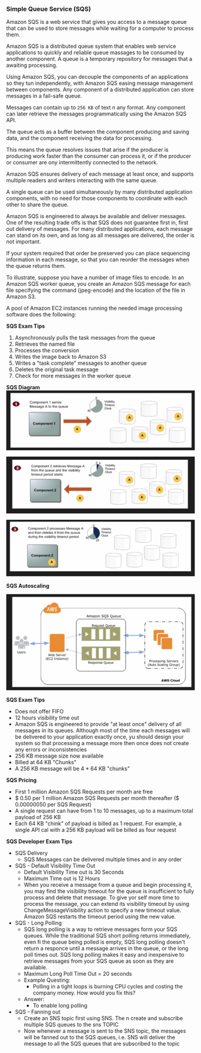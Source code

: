 ### Simple Queue Service (SQS)

Amazon SQS is a web service that gives you access to a message queue that can be used to store messages
while waiting for a computer to process them.

Amazon SQS is a distributed queue system that enables web service applications to quickly and reliable queue massages 
to be consumed by another component. A queue is a temporary repository for messages that a awaiting processing. 

Using Amazon SQS, you can decouple the components of an applications so they tun independently, with Amazon SQS
easing message management between components. Any component of a distributed application can store messages in a fail-safe queue.

Messages can contain up to `256 KB` of text n any format. 
Any component can later retrieve the messages programmatically using the Amazon SQS API.

The queue acts as a buffer between the component producing and saving data, and the component receiving the data for processing.

This means the queue resolves issues that arise if the producer is producing work faster than the consumer can process it,
or if the producer or consumer are ony intermittently connected to the network.

Amazon SQS ensures delivery of each message at least once, and supports multiple readers and writers interacting with the same queue.

A single queue can be used simultaneously by many distributed application components, with no need for those components to coordinate
with each other to share the queue.

Amazon SQS is engineered to always be available and deliver messages. One of the resulting trade offs is that SQS does not
guarantee first in, first out delivery of messages. For many distributed applications, each message can stand on its own, 
and as long as all messages are delivered, the order is not important.

If your system required that order be preserved you can place sequencing information in each message, 
so that you can reorder the messages when the queue returns them.

To illustrate, suppose you have a number of image files to encode. In an Amazon SQS worker queue, you create an Amazon SQS
message for each file specifying the command (jpeg-encode) and the location of the file in Amazon S3.
 
A pool of Amazon EC2 instances running the needed image processing software does the following:

**SQS Exam Tips**
1. Asynchronously pulls the task messages from the queue
2. Retrieves the named file
3. Processes the conversion
4. Writes the image back to Amazon S3
5. Writes a "task complete" messages to another queue 
6. Deletes the original task message
7. Check for more messages in the worker queue

**SQS Diagram**
![SQS ](../images/SQS/SQS_1.png)	

![SQS ](../images/SQS/SQS_2.png)	

![SQS ](../images/SQS/SQS_3.png)	

**SQS Autoscaling**

![SQS ](../images/SQS/SQS_4.png)	


**SQS Exam Tips**

 - Does not offer FIFO
 - 12 hours visibility time out
 - Amazon SQS is engineered to provide "at least once" delivery of all messages in its queues. 
 Although most of the time each messages will be delivered to your application exactly once, yu should design your
 system so that processing a message more then once does not create any errors or inconsistencies
 - 256 KB message size now available
 - Billed at 64 KB "Chunks"
 - A 256 KB message will be  4 * 64 KB "chunks"

**SQS Pricing**

- First 1 million Amazon SQS Requests per month are free
- $ 0.50 per 1 million Amazon SQS Requests per month thereafter ($ 0.00000050 per SQS Request)
- A single request can have from 1 to 10 messages, up to a maximum total payload of 256 KB
- Each 64 KB "chink" of payload is billed as 1 request. 
  For example, a single API cal with a 256 KB payload will be billed as four request
  
**SQS Developer Exam Tips**  

- SQS Delivery
	- SQS Messages can be delivered multiple times and in any order
- SQS - Default Visibility Time Out
	- Default Visibility Time out is 30 Seconds
	- Maximum Time out is 12 Hours
	- When you receive a message from a queue and begin processing it, you may find the visibility timeout for
	  the queue is insufficient to fully process and delete that message. To give yor self more time to process 
	  the message, you can extend its visibility timeout by using ChangeMessageVisibility action to specify
	  a new timeout value. Amazon SQS restarts the timeout period using the new value.
- SQS - Long Polling
	- SQS long polling is a way to retrieve messages form your SQS queues. 
	While the traditional SQS short polling returns immediately, even fi the queue being polled is empty, 
	SQS long polling doesn't return a responce until a message arrives in the queue, or the long poll times out. 
	SQS long polling  makes it easy and inexpensive to retrieve messages from your SQS queue as soon as they are available.
	- Maximum Long Poll Time Out = 20 seconds  
	- Example Questing:
		- Polling in a tight loops is burning CPU cycles and costing the company money. How would you fix this?
	- Answer: 
		- To enable long polling
- SQS -	Fanning out	
	- Create an SNS topic first using SNS. The n create and subscribe multiple SQS queues to the sns TOPIC
	- Now whenever a message is sent to the SNS topic, the messages will be fanned out to the SQS queues, 
	i.e. SNS will deliver the message to all the SQS queues that are subscribed to the topic
	 
	
 
 
 
